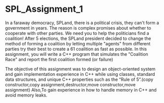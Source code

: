 # SPL_Assignment_1

In a faraway democracy, SPLand, there is a political crisis, they can't form a government in
years. The reason is complex promises about whether to cooperate with other parties.
We need you to help the politicians find a coalition!
After 5 elections, the SPLand president decided to change the method of forming a coalition by
letting multiple "agents" from different parties try their best to create a 61 coalition as fast as
possible.
In this assignment, you will write a C++ program that simulates the "Coalition Race" and report
the first coalition formed (or failure)


The objective of this assignment was to design an object-oriented system and gain
implementation experience in C++ while using classes, standard data structures, and unique
C++ properties such as the “Rule of 5”.(copy constructor,copy assignment,destructor,move constructor,move assignment)
Also,To gain experience in how to handle memory in C++ and avoid memory leaks.

